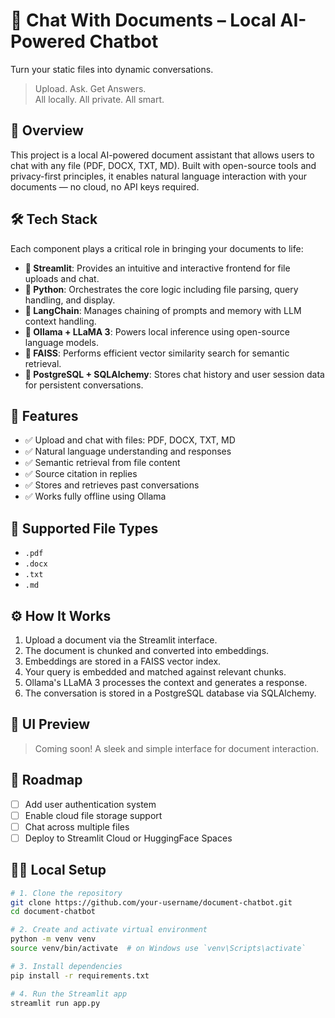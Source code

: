 # 🧠 Chat With Documents – Local AI-Powered Chatbot

Turn your static files into dynamic conversations.

> Upload. Ask. Get Answers.  
> All locally. All private. All smart.

## 🚀 Overview

This project is a local AI-powered document assistant that allows users to chat with any file (PDF, DOCX, TXT, MD). Built with open-source tools and privacy-first principles, it enables natural language interaction with your documents — no cloud, no API keys required.

## 🛠️ Tech Stack

Each component plays a critical role in bringing your documents to life:

- **🧪 Streamlit**: Provides an intuitive and interactive frontend for file uploads and chat.
- **🐍 Python**: Orchestrates the core logic including file parsing, query handling, and display.
- **🧱 LangChain**: Manages chaining of prompts and memory with LLM context handling.
- **🦙 Ollama + LLaMA 3**: Powers local inference using open-source language models.
- **🧠 FAISS**: Performs efficient vector similarity search for semantic retrieval.
- **🐘 PostgreSQL + SQLAlchemy**: Stores chat history and user session data for persistent conversations.

## 🎯 Features

- ✅ Upload and chat with files: PDF, DOCX, TXT, MD
- ✅ Natural language understanding and responses
- ✅ Semantic retrieval from file content
- ✅ Source citation in replies
- ✅ Stores and retrieves past conversations
- ✅ Works fully offline using Ollama

## 📂 Supported File Types

- `.pdf`
- `.docx`
- `.txt`
- `.md`

## ⚙️ How It Works

1. Upload a document via the Streamlit interface.
2. The document is chunked and converted into embeddings.
3. Embeddings are stored in a FAISS vector index.
4. Your query is embedded and matched against relevant chunks.
5. Ollama's LLaMA 3 processes the context and generates a response.
6. The conversation is stored in a PostgreSQL database via SQLAlchemy.

## 📸 UI Preview

> Coming soon! A sleek and simple interface for document interaction.

## 🔐 Roadmap

- [ ] Add user authentication system
- [ ] Enable cloud file storage support
- [ ] Chat across multiple files
- [ ] Deploy to Streamlit Cloud or HuggingFace Spaces

## 🧑‍💻 Local Setup

```bash
# 1. Clone the repository
git clone https://github.com/your-username/document-chatbot.git
cd document-chatbot

# 2. Create and activate virtual environment
python -m venv venv
source venv/bin/activate  # on Windows use `venv\Scripts\activate`

# 3. Install dependencies
pip install -r requirements.txt

# 4. Run the Streamlit app
streamlit run app.py
